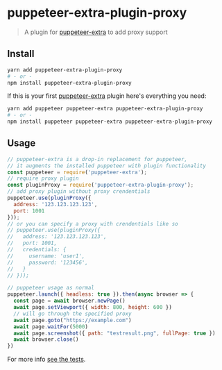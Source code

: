 # puppeteer-extra-plugin-proxy

> A plugin for [puppeteer-extra](https://github.com/berstend/puppeteer-extra) to add proxy support

## Install

```bash
yarn add puppeteer-extra-plugin-proxy
# - or -
npm install puppeteer-extra-plugin-proxy
```

If this is your first [puppeteer-extra](https://github.com/berstend/puppeteer-extra) plugin here's everything you need:

```bash
yarn add puppeteer puppeteer-extra puppeteer-extra-plugin-proxy
# - or -
npm install puppeteer puppeteer-extra puppeteer-extra-plugin-proxy
```

## Usage

```js
// puppeteer-extra is a drop-in replacement for puppeteer,
// it augments the installed puppeteer with plugin functionality
const puppeteer = require('puppeteer-extra');
// require proxy plugin
const pluginProxy = require('puppeteer-extra-plugin-proxy');
// add proxy plugin without proxy crendentials
puppeteer.use(pluginProxy({
  address: '123.123.123.123',
  port: 1001
}));
// or you can specify a proxy with crendentials like so
// puppeteer.use(pluginProxy({
//   address: '123.123.123.123',
//   port: 1001,
//   credentials: {
//     username: 'user1',
//     password: '123456',
//   }
// }));

// puppeteer usage as normal
puppeteer.launch({ headless: true }).then(async browser => {
  const page = await browser.newPage()
  await page.setViewport({ width: 800, height: 600 })
  // will go through the specified proxy
  await page.goto("https://example.com")
  await page.waitFor(5000)
  await page.screenshot({ path: "testresult.png", fullPage: true })
  await browser.close()
})
```

For more info [see the tests](./test/test.js).
